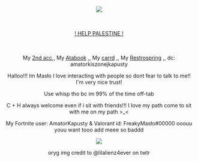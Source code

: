 <div align="center">

ㅤㅤㅤㅤ<p>  ![](https://komarev.com/ghpvc/?username=RudySzczur&label=views&color=cc8706) <p/>
</div>

<div align="center">

ㅤㅤㅤㅤ<p>  [! HELP PALESTINE !](https://arab.org/click-to-help/palestine/) <p/>
</div>


<div align="center">

ㅤㅤㅤㅤ<p> My [2nd acc](https://github.com/MasloWybuchowe),, My [Atabook](https://maslo.atabook.org) ,, My [ carrd](https://masllo.carrd.co) ,, My [Restrospring](https://retrospring.net/@Maslo) ,, dc: amatorkiszonejkapusty <p/>
<p> Halloo!!! Im Masło I love interacting with people so dont fear to talk to me!! I'm very nice trust!</p>
<p>Use whisp tho bc im 99% of the time off-tab</p>
<p>C + H always welcome even if i sit with friends!!! I love my path come to sit with me on my path >_<</p>
<p>My Fortnite user: AmatorKapusty & Valorant id: FreakyMasło#00000 ooouu youu want tooo add meee so baddd</p>

<div align="center">

<img src="https://media.discordapp.net/attachments/1056236756279763026/1280554747228717230/oldmanyaoi.png?ex=66d8810b&is=66d72f8b&hm=bff67a753660935ba90ec69214b15081bbe6c700800397549bc6742c2635fc69&=&format=webp&quality=lossless&width=733&height=567">
<p>oryg img credit to @lilalienz4ever on twtr</p>

</div>
